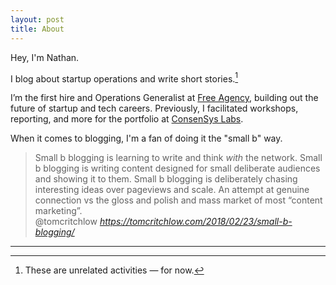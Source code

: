 ```yaml
---
layout: post
title: About
---
```


Hey, I'm Nathan.

I blog about startup operations and write short stories.[^1]

I’m the first hire and Operations Generalist at [Free Agency](https://www.freeagency.com/), building out the future of startup and tech careers. Previously, I facilitated workshops, reporting, and more for the portfolio at [ConsenSys Labs](https://labs.consensys.net/).

When it comes to blogging, I'm a fan of doing it the "small b" way. 

<blockquote class="quoteback" darkmode="" data-title="Small%20b%20blogging" data-author="@tomcritchlow" cite="https://tomcritchlow.com/2018/02/23/small-b-blogging/"> Small b blogging is learning to write and think <em>with</em> the network. Small b blogging is writing content designed for small deliberate audiences and showing it to them. Small b blogging is deliberately chasing interesting ideas over pageviews and scale. An attempt at genuine connection vs the gloss and polish and mass market of most “content marketing”. <footer>@tomcritchlow <cite><a href="https://tomcritchlow.com/2018/02/23/small-b-blogging/">https://tomcritchlow.com/2018/02/23/small-b-blogging/</a></cite></footer></blockquote><script note="" src="https://cdn.jsdelivr.net/gh/Blogger-Peer-Review/quotebacks@1/quoteback.js"></script>

---
[^1]: These are unrelated activities — for now.
